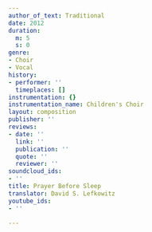 ```yaml
---
author_of_text: Traditional
date: 2012
duration:
  m: 5
  s: 0
genre:
- Choir
- Vocal
history:
- performer: ''
  timeplaces: []
instrumentation: {}
instrumentation_name: Children's Choir
layout: composition
publisher: ''
reviews:
- date: ''
  link: ''
  publication: ''
  quote: ''
  reviewer: ''
soundcloud_ids:
- ''
title: Prayer Before Sleep
translator: David S. Lefkowitz
youtube_ids:
- ''

---
```

